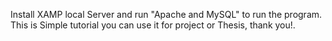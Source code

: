 Install XAMP local Server and run "Apache and MySQL" to run the program. This is Simple tutorial you can use it for project or Thesis, thank you!.
